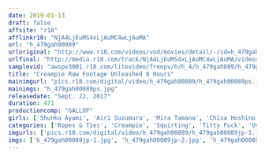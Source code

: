 ```yaml
---
date: 2019-01-13
draft: false
affsite: "r18"
afflinkr18: "NjA4LjEuMS4xLjAuMC4wLjAuMA"
url: "h_479gah00089"
urloriginal: "http://www.r18.com/videos/vod/movies/detail/-/id=h_479gah00089"
urlfinal: "http://media.r18.com/track/NjA4LjEuMS4xLjAuMC4wLjAuMA/videos/vod/movies/detail/-/id=h_479gah00089"
samplevid: "awspv3001.r18.com/litevideo/freepv/h/h_4/h_479gah089/h_479gah089_dmb_w.mp4"
title: "Creampie Raw Footage Unleashed 8 Hours"
mainimgurl: "pics.r18.com/digital/video/h_479gah00089/h_479gah00089ps.jpg"
mainimgs: "h_479gah00089ps.jpg"
releasedate: "Sept. 22, 2017"
duration: 471
productioncomp: "GALLOP"
girls: ['Shunka Ayami', 'Airi Suzumura', 'Mira Tamana', 'Chisa Hoshino', 'Ai Yuzuki', 'Aoi Matsushima', 'Nozomi Kitano', 'Anri Kizuki', 'Rino Kirishima', 'Rumina Asahina (Shizuku Memori)']
categories: ['Ropes & Ties', 'Creampie', 'Squirting', 'Titty Fuck', 'Over 4 Hours', 'Hi-Def']
imgurls: ['pics.r18.com/digital/video/h_479gah00089/h_479gah00089jp-1.jpg', 'pics.r18.com/digital/video/h_479gah00089/h_479gah00089jp-2.jpg', 'pics.r18.com/digital/video/h_479gah00089/h_479gah00089jp-3.jpg', 'pics.r18.com/digital/video/h_479gah00089/h_479gah00089jp-4.jpg', 'pics.r18.com/digital/video/h_479gah00089/h_479gah00089jp-5.jpg', 'pics.r18.com/digital/video/h_479gah00089/h_479gah00089jp-6.jpg', 'pics.r18.com/digital/video/h_479gah00089/h_479gah00089jp-7.jpg', 'pics.r18.com/digital/video/h_479gah00089/h_479gah00089jp-8.jpg', 'pics.r18.com/digital/video/h_479gah00089/h_479gah00089jp-9.jpg', 'pics.r18.com/digital/video/h_479gah00089/h_479gah00089jp-10.jpg', 'pics.r18.com/digital/video/h_479gah00089/h_479gah00089jp-11.jpg', 'pics.r18.com/digital/video/h_479gah00089/h_479gah00089jp-12.jpg', 'pics.r18.com/digital/video/h_479gah00089/h_479gah00089jp-13.jpg', 'pics.r18.com/digital/video/h_479gah00089/h_479gah00089jp-14.jpg', 'pics.r18.com/digital/video/h_479gah00089/h_479gah00089jp-15.jpg', 'pics.r18.com/digital/video/h_479gah00089/h_479gah00089jp-16.jpg', 'pics.r18.com/digital/video/h_479gah00089/h_479gah00089jp-17.jpg', 'pics.r18.com/digital/video/h_479gah00089/h_479gah00089jp-18.jpg', 'pics.r18.com/digital/video/h_479gah00089/h_479gah00089jp-19.jpg', 'pics.r18.com/digital/video/h_479gah00089/h_479gah00089jp-20.jpg']
imgs: ['h_479gah00089jp-1.jpg', 'h_479gah00089jp-2.jpg', 'h_479gah00089jp-3.jpg', 'h_479gah00089jp-4.jpg', 'h_479gah00089jp-5.jpg', 'h_479gah00089jp-6.jpg', 'h_479gah00089jp-7.jpg', 'h_479gah00089jp-8.jpg', 'h_479gah00089jp-9.jpg', 'h_479gah00089jp-10.jpg', 'h_479gah00089jp-11.jpg', 'h_479gah00089jp-12.jpg', 'h_479gah00089jp-13.jpg', 'h_479gah00089jp-14.jpg', 'h_479gah00089jp-15.jpg', 'h_479gah00089jp-16.jpg', 'h_479gah00089jp-17.jpg', 'h_479gah00089jp-18.jpg', 'h_479gah00089jp-19.jpg', 'h_479gah00089jp-20.jpg']
---
```

